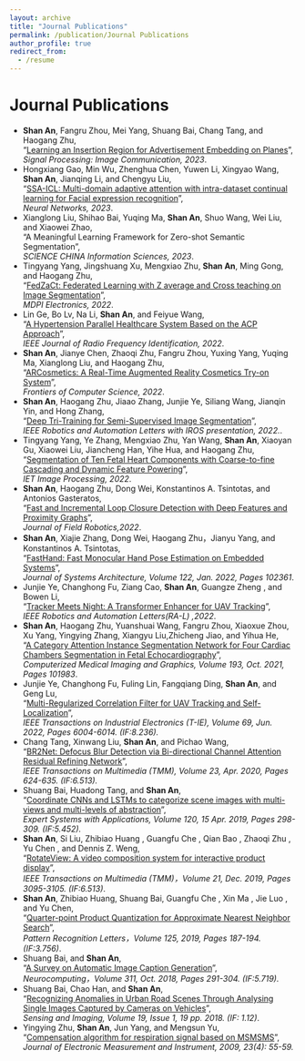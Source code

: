 ```yaml
---
layout: archive
title: "Journal Publications"
permalink: /publication/Journal Publications
author_profile: true
redirect_from:
  - /resume
---
```

Journal Publications
======
* **Shan An**, Fangru Zhou, Mei Yang, Shuang Bai, Chang Tang, and Haogang Zhu,   
 “[Learning an Insertion Region for Advertisement Embedding on Planes](https://www.sciencedirect.com/science/article/pii/S0923596523000450)”,   
 *Signal Processing: Image Communication, 2023*.
* Hongxiang Gao, Min Wu, Zhenghua Chen, Yuwen Li, Xingyao Wang, **Shan An**, Jianqing Li, and Chengyu Liu,   
 “[SSA-ICL: Multi-domain adaptive attention with intra-dataset continual learning for Facial expression recognition](https://www.sciencedirect.com/science/article/pii/S089360802200466X)”,   
 *Neural Networks, 2023*.
* Xianglong Liu, Shihao Bai, Yuqing Ma, **Shan An**, Shuo Wang, Wei Liu, and Xiaowei Zhao,   
 “A Meaningful Learning Framework for Zero-shot Semantic Segmentation”,   
 *SCIENCE CHINA Information Sciences, 2023*.
* Tingyang Yang, Jingshuang Xu, Mengxiao Zhu, **Shan An**, Ming Gong, and Haogang Zhu,   
 “[FedZaCt: Federated Learning with Z average and Cross teaching on Image Segmentation](https://www.mdpi.com/2079-9292/11/20/3262)”,   
 *MDPI Electronics, 2022*.
* Lin Ge, Bo Lv, Na Li, **Shan An**, and Feiyue Wang,   
 “[A Hypertension Parallel Healthcare System Based on the ACP Approach](https://ieeexplore.ieee.org/abstract/document/9920197)”,   
 *IEEE Journal of Radio Frequency Identification, 2022*.
* **Shan An**, Jianye Chen, Zhaoqi Zhu, Fangru Zhou, Yuxing Yang, Yuqing Ma, Xianglong Liu, and Haogang Zhu,   
 “[ARCosmetics: A Real-Time Augmented Reality Cosmetics Try-on System](https://link.springer.com/article/10.1007/s11704-022-2059-8)”,   
 *Frontiers of Computer Science, 2022*.
* **Shan An**, Haogang Zhu, Jiaao Zhang, Junjie Ye, Siliang Wang, Jianqin Yin, and Hong Zhang,   
 “[Deep Tri-Training for Semi-Supervised Image Segmentation](https://ieeexplore.ieee.org/document/9804753)”,   
 *IEEE Robotics and Automation Letters with IROS presentation, 2022.*.
* Tingyang Yang, Ye Zhang, Mengxiao Zhu, Yan Wang, **Shan An**, Xiaoyan Gu, Xiaowei Liu, Jiancheng Han, Yihe Hua, and Haogang Zhu,   
 “[Segmentation of Ten Fetal Heart Components with Coarse-to-fine Cascading and Dynamic Feature Powering](https://ietresearch.onlinelibrary.wiley.com/doi/full/10.1049/ipr2.12597)”,   
 *IET Image Processing, 2022*.
* **Shan An**, Haogang Zhu, Dong Wei, Konstantinos A. Tsintotas, and Antonios Gasteratos,   
 “[Fast and Incremental Loop Closure Detection with Deep Features and Proximity Graphs](https://onlinelibrary.wiley.com/doi/10.1002/rob.22060)”,  
  *Journal of Field Robotics,2022*. 
* **Shan An**, Xiajie Zhang, Dong Wei, Haogang Zhu，Jianyu Yang, and Konstantinos A. Tsintotas,   
 “[FastHand: Fast Monocular Hand Pose Estimation on Embedded Systems](https://www.sciencedirect.com/science/article/abs/pii/S1383762121002514)”,  
 *Journal of Systems Architecture, Volume 122, Jan. 2022, Pages 102361*.
* Junjie Ye, Changhong Fu, Ziang Cao, **Shan An**, Guangze Zheng , and Bowen Li,  
 “[Tracker Meets Night: A Transformer Enhancer for UAV Tracking](https://ieeexplore.ieee.org/document/9696362)”,   
 *IEEE Robotics and Automation Letters(RA-L) ,2022*.
* **Shan An**, Haogang Zhu, Yuanshuai Wang, Fangru Zhou, Xiaoxue Zhou, Xu Yang, Yingying Zhang, Xiangyu Liu,Zhicheng Jiao, and Yihua He,  
 “[A Category Attention Instance Segmentation Network for Four Cardiac Chambers Segmentation in Fetal Echocardiography](https://www.sciencedirect.com/science/article/pii/S0895611121001324)”,   
 *Computerized Medical Imaging and Graphics, Volume 193, Oct. 2021, Pages 101983*. 
* Junjie Ye, Changhong Fu, Fuling Lin, Fangqiang Ding, **Shan An**, and Geng Lu,   
 “[Multi-Regularized Correlation Filter for UAV Tracking and Self-Localization](https://ieeexplore.ieee.org/abstract/document/9457090)”,   
  *IEEE Transactions on Industrial Electronics (T-IE), Volume 69, Jun. 2022, Pages 6004-6014. (IF:8.236).*
* Chang Tang, Xinwang Liu, **Shan An**, and Pichao Wang,   
 “[BR2Net: Defocus Blur Detection via Bi-directional Channel Attention Residual Refining Network](https://ieeexplore.ieee.org/document/9057632)”,    
 *IEEE Transactions on Multimedia (TMM), Volume 23, Apr. 2020, Pages 624-635. (IF:6.513).*
* Shuang Bai, Huadong Tang, and **Shan An**,   
 “[Coordinate CNNs and LSTMs to categorize scene images with multi-views and multi-levels of abstraction](https://www.sciencedirect.com/science/article/pii/S0957417418305700)”,  
 *Expert Systems with Applications, Volume 120, 15 Apr. 2019, Pages 298-309. (IF:5.452).*
* **Shan An**, Si Liu, Zhibiao Huang , Guangfu Che , Qian Bao , Zhaoqi Zhu , Yu Chen , and   Dennis Z. Weng,   
 “[RotateView: A video composition system for interactive product display](https://ieeexplore.ieee.org/document/8721552)”,   
 *IEEE Transactions on Multimedia (TMM)，Volume 21, Dec. 2019, Pages 3095-3105. (IF:6.513)*.
* **Shan An**, Zhibiao Huang, Shuang Bai, Guangfu Che , Xin Ma , Jie Luo , and Yu Chen,  
 “[Quarter-point Product Quantization for Approximate Nearest Neighbor Search](https://www.sciencedirect.com/science/article/pii/S0167865519301242)”,   
  *Pattern Recognition Letters，Volume 125, 2019, Pages 187-194. (IF:3.756)*. 
* Shuang Bai, and **Shan An**,   
 “[A Survey on Automatic Image Caption Generation](https://www.sciencedirect.com/science/article/pii/S0925231218306659)”,  
 *Neurocomputing，Volume 311, Oct. 2018, Pages 291-304. (IF:5.719).*
* Shuang Bai, Chao Han, and **Shan An**,  
 “[Recognizing Anomalies in Urban Road Scenes Through Analysing Single Images Captured by Cameras on Vehicles](https://link.springer.com/article/10.1007/s11220-018-0218-7)”,   
 *Sensing and Imaging, Volume 19, Issue 1, 19 pp. 2018. (IF: 1.12)*.
* Yingying Zhu, **Shan An**, Jun Yang, and Mengsun Yu,  
 “[Compensation algorithm for respiration signal based on MSMSMS](https://d.wanfangdata.com.cn/periodical/dzclyyqxb200904011)”,   
 *Journal of Electronic Measurement and Instrument, 2009, 23(4): 55-59.*
